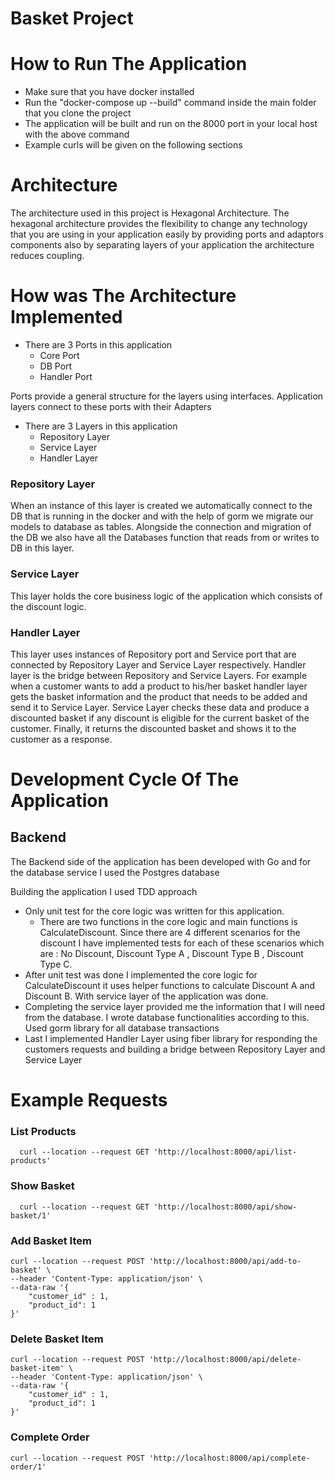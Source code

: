 # Basket Project

# How to Run The Application

- Make sure that you have docker installed
- Run the "docker-compose up --build" command inside the main folder that you clone the project
- The application will be built and run on the 8000 port in your local host with the above command
- Example curls will be given on the following sections

# Architecture

The architecture used in this project is Hexagonal Architecture. The hexagonal architecture provides the flexibility to
change any technology that you are using in your application easily by providing ports and adaptors components also by
separating layers of your application the architecture reduces coupling.

# How was The Architecture Implemented

- There are 3 Ports in this application
  - Core Port
  - DB Port
  - Handler Port

Ports provide a general structure for the layers using interfaces. Application layers connect to these ports with their
Adapters

- There are 3 Layers in this application
    - Repository Layer
    - Service Layer
    - Handler Layer

### Repository Layer

When an instance of this layer is created we automatically connect to the DB that is running in the docker and with the
help of gorm we migrate our models to database as tables. Alongside the connection and migration of the DB we also have
all the Databases function that reads from or writes to DB in this layer.

### Service Layer 

This layer holds the core business logic of the application which consists of the discount logic. 

### Handler Layer

This layer uses instances of Repository port and Service port that are connected by Repository Layer and Service Layer
respectively. Handler layer is the bridge between Repository and Service Layers. For example when a customer wants to 
add a product to his/her basket handler layer gets the basket information and the product  that needs to be added and 
send it to Service Layer. Service Layer checks these data and produce a discounted basket if any discount is eligible
for the current basket of the customer. Finally, it returns the discounted basket and shows it to the customer as a 
response.


# Development Cycle Of The Application

## Backend
The Backend side of the application has been developed with Go and for the database service I used the Postgres database

Building the application I used TDD approach
- Only unit test for the core logic was written for this application.
  - There are two functions in the core logic and main functions is CalculateDiscount. Since there are 4 different
scenarios for the discount I have implemented tests for each of these scenarios which are : No Discount, Discount Type A
, Discount Type B , Discount Type C. 
- After unit test was done I implemented the core logic for CalculateDiscount it uses helper functions to calculate 
Discount A and Discount B. With service layer of the application was done.
- Completing the service layer provided me the information that I will need from the database. I wrote database 
functionalities according to this. Used gorm library for all database transactions
- Last I implemented Handler Layer using fiber library for responding the customers requests and building a bridge 
between Repository Layer and Service Layer

# Example Requests

### List Products
```
  curl --location --request GET 'http://localhost:8000/api/list-products'
```

### Show Basket
```
  curl --location --request GET 'http://localhost:8000/api/show-basket/1'
```

### Add Basket Item

```
curl --location --request POST 'http://localhost:8000/api/add-to-basket' \
--header 'Content-Type: application/json' \
--data-raw '{
    "customer_id" : 1,
    "product_id": 1
}'
```

### Delete Basket Item
```
curl --location --request POST 'http://localhost:8000/api/delete-basket-item' \
--header 'Content-Type: application/json' \
--data-raw '{
    "customer_id" : 1,
    "product_id": 1
}'
```

### Complete Order 
```
curl --location --request POST 'http://localhost:8000/api/complete-order/1'
```
